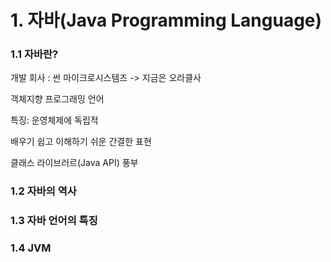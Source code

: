 # 1. 자바(Java Programming Language)

### 1.1 자바란?

개발 회사 : 썬 마이크로시스템즈 -> 지금은 오라클사

객체지향 프로그래밍 언어

특징: 운영체제에 독립적

배우기 쉽고 이해하기 쉬운 간결한 표현

클래스 라이브러르(Java API) 풍부



### 1.2 자바의 역사



### 1.3 자바 언어의 특징



### 1.4 JVM

